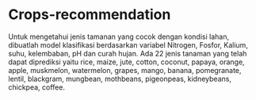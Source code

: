 # Crops-recommendation

Untuk mengetahui jenis tamanan yang cocok dengan kondisi lahan, dibuatlah model klasifikasi berdasarkan variabel Nitrogen, Fosfor, Kalium, suhu, kelembaban, pH dan curah hujan.
Ada 22 jenis tanaman yang telah dapat diprediksi yaitu rice, maize, jute, cotton, coconut, papaya, orange, apple, muskmelon, watermelon, grapes, mango, banana, pomegranate, lentil, blackgram, mungbean, mothbeans, pigeonpeas, kidneybeans, chickpea, coffee.
